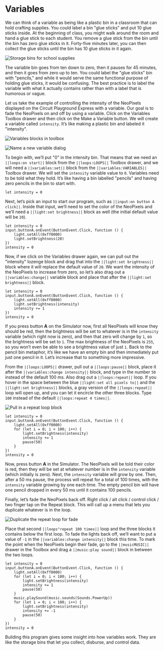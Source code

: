 # Variables

We can think of a variable as being like a plastic bin in a classroom that can hold crafting supplies. You could label a bin "glue sticks" and put 10 glue sticks inside. At the beginning of class, you might walk around the room and hand a glue stick to each student. You remove a glue stick from the bin until the bin has zero glue sticks in it. Forty-five minutes later, you can then collect the glue sticks until the bin has 10 glue sticks in it again.

![Storage bins for school supplies](/static/courses/maker/general/coding/collecting-bins.jpg)

The variable bin goes from ten down to zero, then it pauses for 45 minutes, and then it goes from zero up to ten. You could label the "glue sticks" bin with "pencils," and while it would serve the same functional purpose of holding glue sticks, it would be confusing. The best practice is to label the variable with what it actually contains rather than with a label that is humorous or vague.

Let us take the example of controlling the intensity of the NeoPixels displayed on the Circuit Playground Express with a variable. Our goal is to fade the NeoPixels on and off by using a variable. Click on the Variables Toolbox drawer and then click on the Make a Variable button. We will create a variable called `intensity`. It’s like making a plastic bin and labeled it "intensity".

![Variables blocks in toolbox](/static/courses/maker/general/coding/variables.jpg)

![Name a new variable dialog](/static/courses/maker/general/coding/new-variable.jpg)

To begin with, we’ll put "0" in the intensity bin. That means that we need an `||loops:on start||` block from the `||loops:LOOPS||` Toolbox drawer, and we will need a `||variables:set||` block from the `||variables:VARIABLES||` Toolbox drawer. We will set the `intensity` variable value to `0`. Variables need to be told what they hold. It’s like having a bin labelled "pencils" and having zero pencils in the bin to start with.

```blocks
let intensity = 0
```

Next, let’s pick an input to start our program, such as `||input:on button A click||`. Inside that input, we’ll need to set the color of the NeoPixels and we’ll need a `||light:set brightness||` block as well (the initial default value will be `20`).

```blocks
let intensity = 0
input.buttonA.onEvent(ButtonEvent.Click, function () {
    light.setAll(0xff0000)
    light.setBrightness(20)
})
intensity = 0
```

Now, if we click on the Variables drawer again, we can pull out the "intensity" lozenge block and drag that into the `||light:set brightness||` block where it will replace the default value of `20`. We want the intensity of the NeoPixels to increase from zero, so let’s also drag out a `||variables:change||` variable block and place that after the `||light:set brightness||` block.

```blocks
let intensity = 0
input.buttonA.onEvent(ButtonEvent.Click, function () {
    light.setAll(0xff0000)
    light.setBrightness(intensity)
    intensity += 1
})
intensity = 0
```

If you press button **A** on the Simulator now, first all NeoPixels will know they should be red, then the brightness will be set to whatever is in the `intensity` variable (which right now is zero), and then that zero will change by `1`, so the brightness will be set to `1`. The max brightness of the NeoPixels is `255`, so you won’t even be able to see a brightness value of just `1`. Back to the pencil bin metaphor, it’s like we have an empty bin and then immediately put just one pencil in it. Let’s increase that to something more impressive.

From the `||loops:LOOPS||` drawer, pull out a `||loops:pause||` block, place it after the `||variables:change intensity||` block, and type in the number `50` instead of the default 100 ms. Also drag out a `||loops:repeat||` loop. If you hover in the space between the blue `||light:set all pixels to||` and the `||light:set brightness||` blocks, a gray version of the `||loops:repeat||` loop will open up, and you can let it encircle the other three blocks. Type `100` instead of the default `||loops:repeat 4 times||`.

![Pull in a repeat loop block](/static/courses/maker/general/coding/drag-in-repeat.png)

```blocks
let intensity = 0
input.buttonA.onEvent(ButtonEvent.Click, function () {
    light.setAll(0xff0000)
    for (let i = 0; i < 100; i++) {
        light.setBrightness(intensity)
        intensity += 1
        pause(50)
    }
})
intensity = 0
```

Now, press button **A** in the Simulator. The NeoPixels will be told their color is red, then they will be set at whatever number is in the `intensity` variable (which initially is zero). Next, the `intensity` variable will grow by one. Then, after a 50 ms pause, the process will repeat for a total of 100 times, with the `intensity` variable growing by one each time. The empty pencil bin will have one pencil dropped in every 50 ms until it contains 100 pencils.

Finally, let’s fade the NeoPixels back off. Right click / alt click / control click / two finger tap on the Repeat block. This will call up a menu that lets you duplicate whatever is in the loop.

![Duplicate the repeat loop for fade](/static/courses/maker/general/coding/duplicate-loop.png)

Place that second `||loops"repeat 100 times||` loop and the three blocks it contains below the first loop. To fade the lights back off, we’ll want to put a value of `-1` in the `||variables:change intensity||` block this time. To mark the point when the NeoPixels begin their fade, go to the `||musicMUSIC||` drawer in the Toolbox and drag a `||music:play sound||` block in between the two loops.

```blocks
let intensity = 0
input.buttonA.onEvent(ButtonEvent.Click, function () {
    light.setAll(0xff0000)
    for (let i = 0; i < 100; i++) {
        light.setBrightness(intensity)
        intensity += 1
        pause(50)
    }
    music.playSound(music.sounds(Sounds.PowerUp))
    for (let i = 0; i < 100; i++) {
        light.setBrightness(intensity)
        intensity += -1
        pause(50)
    }
})
intensity = 0
```

Building this program gives some insight into how variables work. They are like the storage bins that let you collect, disburse, and control data.